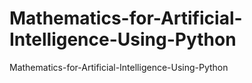 # Mathematics-for-Artificial-Intelligence-Using-Python
Mathematics-for-Artificial-Intelligence-Using-Python
